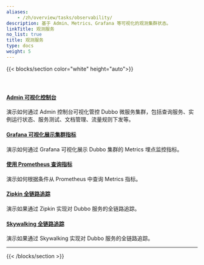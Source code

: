 ```yaml
---
aliases:
    - /zh/overview/tasks/observability/
description: 基于 Admin、Metrics、Grafana 等可视化的观测集群状态。
linkTitle: 观测服务
no_list: true
title: 观测服务
type: docs
weight: 5
---
```




{{< blocks/section color="white" height="auto">}}
<div class="td-content list-page">
    <div class="lead"></div>
    <header class="article-meta"></header>
    <div class="row">
    <div class="col-sm col-md-6 mb-4">
        <div class="h-100 card shadow" href="#">
            <div class="card-body">
                <h4 class="card-title">
                    <a href='{{< relref "./admin/" >}}'>Admin 可视化控制台</a>
                </h4>
                <p>演示如何通过 Admin 控制台可视化管控 Dubbo 微服务集群，包括查询服务、实例运行状态、服务测试、文档管理、流量规则下发等。</p>
            </div>
        </div>
    </div>
    <div class="col-sm col-md-6 mb-4">
        <div class="h-100 card shadow">
            <div class="card-body">
                <h4 class="card-title">
                    <a href='{{< relref "./grafana/" >}}'>Grafana 可视化展示集群指标</a>
                </h4>
                <p>演示如何通过 Grafana 可视化展示 Dubbo 集群的 Metrics 埋点监控指标。</p>
            </div>
        </div>
    </div>
    <div class="col-sm col-md-6 mb-4">
        <div class="h-100 card shadow">
            <div class="card-body">
                <h4 class="card-title">
                    <a href='{{< relref "./grafana/" >}}'>使用 Prometheus 查询指标</a>
                </h4>
                <p>演示如何根据条件从 Prometheus 中查询 Metrics 指标。</p>
            </div>
        </div>
    </div>
    <div class="col-sm col-md-6 mb-4">
        <div class="h-100 card shadow">
            <div class="card-body">
                <h4 class="card-title">
                    <a href='{{< relref "./tracing/zipkin/" >}}'>Zipkin 全链路追踪</a>
                </h4>
                <p>演示如果通过 Zipkin 实现对 Dubbo 服务的全链路追踪。
                </p>
            </div>
        </div>
    </div>
    <div class="col-sm col-md-6 mb-4">
        <div class="h-100 card shadow">
            <div class="card-body">
                <h4 class="card-title">
                    <a href='{{< relref "./tracing/skywalking/" >}}'>Skywalking 全链路追踪</a>
                </h4>
                <p>演示如果通过 Skywalking 实现对 Dubbo 服务的全链路追踪。
                </p>
            </div>
        </div>
    </div>
</div>
<hr>
</div>
{{< /blocks/section >}}
